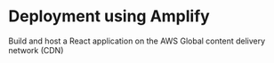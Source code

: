 # Deployment using Amplify

Build and host a React application on the AWS Global content delivery network (CDN)